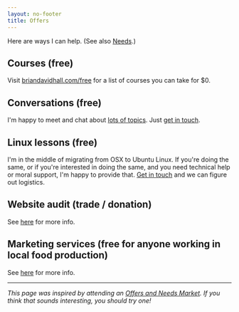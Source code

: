 ```yaml
---
layout: no-footer
title: Offers
---
```


Here are ways I can help. (See also [Needs](/needs).)

## Courses (free)

Visit [briandavidhall.com/free](/free) for a list of courses you can take for $0.

## Conversations (free)

I'm happy to meet and chat about [lots of topics](/topics). Just [get in touch](/contact).

## Linux lessons (free)

I'm in the middle of migrating from OSX to Ubuntu Linux. If you're doing the same, or if you're interested in doing the same, and you need technical help or moral support, I'm happy to provide that. [Get in touch](/contact) and we can figure out logistics.

## Website audit (trade / donation)

See [here](/audit) for more info.

## Marketing services (free for anyone working in local food production)

See [here](/pro-bono) for more info.

---

_This page was inspired by attending an [Offers and Needs Market](https://offersandneeds.com/). If you think that sounds interesting, you should try one!_
